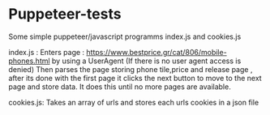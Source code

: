 # Puppeteer-tests
Some simple puppeteer/javascript programms index.js and cookies.js

index.js : Enters page : https://www.bestprice.gr/cat/806/mobile-phones.html by using a UserAgent (If there is no user agent access is denied)
Then parses the page storing phone tile,price and release page , after its done with the first page it clicks the next button to move to the next page and store data.
It does this until no more pages are available.

cookies.js: Takes an array of urls and stores each urls cookies in a json file
